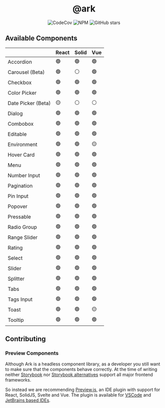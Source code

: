 <h1 align="center">@ark</h1>

<p align="center">
  <img alt="CodeCov" src="https://img.shields.io/codecov/c/gh/chakra-ui/ark?style=for-the-badge&token=O6BB59DHJ4"/>
   <img alt="NPM" src="https://img.shields.io/npm/l/@ark-ui/react?style=for-the-badge">
  <img alt="GitHub stars" src="https://img.shields.io/github/stars/chakra-ui/ark?logo=github&style=for-the-badge">
</p>

## Available Components

|                    | React | Solid | Vue |
| ------------------ | ----- | ----- | --- |
| Accordion          | 🟢    | 🟢    | 🟢  |
| Carousel (Beta)    | 🟢    | ⚪    | 🟢  |
| Checkbox           | 🟢    | 🟢    | 🟢  |
| Color Picker       | 🟢    | 🟢    | 🟢  |
| Date Picker (Beta) | 🟡    | ⚪    | ⚪  |
| Dialog             | 🟢    | 🟢    | 🟢  |
| Combobox           | 🟢    | 🟢    | 🟢  |
| Editable           | 🟢    | 🟢    | 🟢  |
| Environment        | 🟢    | 🟢    | 🟡  |
| Hover Card         | 🟢    | 🟢    | 🟢  |
| Menu               | 🟢    | 🟢    | 🟢  |
| Number Input       | 🟢    | 🟢    | 🟢  |
| Pagination         | 🟢    | 🟢    | 🟢  |
| Pin Input          | 🟢    | 🟢    | 🟢  |
| Popover            | 🟢    | 🟢    | 🟢  |
| Pressable          | 🟢    | 🟢    | 🟢  |
| Radio Group        | 🟢    | 🟢    | 🟢  |
| Range Slider       | 🟢    | 🟢    | 🟢  |
| Rating             | 🟢    | 🟢    | 🟢  |
| Select             | 🟢    | 🟢    | 🟢  |
| Slider             | 🟢    | 🟢    | 🟢  |
| Splitter           | 🟢    | 🟢    | 🟢  |
| Tabs               | 🟢    | 🟢    | 🟢  |
| Tags Input         | 🟢    | 🟢    | 🟢  |
| Toast              | 🟢    | 🟢    | 🟡  |
| Tooltip            | 🟢    | 🟢    | 🟢  |

## Contributing

### Preview Components

Although Ark is a headless component library, as a developer you still want to make sure that the components behave correctly.
At the time of writing neither [Storybook](https://storybook.js.org/docs/react/api/frameworks-feature-support) nor [Storybook alternatives](https://histoire.dev/) support all major frontend frameworks.

So instead we are recommending [Preview.js](https://previewjs.com/), an IDE plugin with support for React, SolidJS, Svelte and Vue.
The plugin is available for [VSCode](https://marketplace.visualstudio.com/items?itemName=zenclabs.previewjs) and [JetBrains based IDEs](https://plugins.jetbrains.com/plugin/17569-react-preview--deprecated-in-favor-of-preview-js/).
